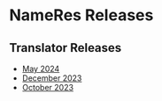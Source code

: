 # NameRes Releases

## Translator Releases

- [May 2024](TranslatorMay2024.md)
- [December 2023](TranslatorDecember2023.md)
- [October 2023](TranslatorOctober2023.md)